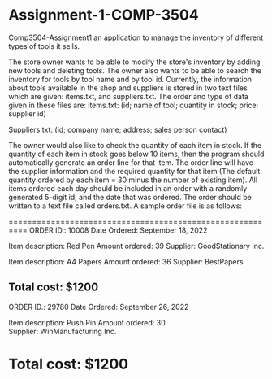 # Assignment-1-COMP-3504

Comp3504-Assignment1
an application to manage the inventory of different types of tools it sells.

The store owner wants to be able to modify the store's inventory by adding new tools and deleting tools. The owner also wants to be able to search the inventory for tools by tool name and by tool id. Currently, the information about tools available in the shop and suppliers is stored in two text files which are given: items.txt, and suppliers.txt. The order and type of data given in these files are: items.txt:
(id; name of tool; quantity in stock; price; supplier id)

Suppliers.txt:
(id; company name; address; sales person contact)

The owner would also like to check the quantity of each item in stock. If the quantity of each item in stock goes below 10 items, then the program should automatically generate an order line for that item. The order line will have the supplier information and the required quantity for that item (The default quantity ordered by each item = 30 minus the number of existing item). All items ordered each day should be included in an order with a randomly generated 5-digit id, and the date that was ordered. The order should be written to a text file called orders.txt. A sample order file is as follows:

==========================================================
ORDER ID.:			10008
Date Ordered:			September 18, 2022

Item description:		Red Pen
Amount ordered:		39
Supplier:			GoodStationary Inc.

Item description:		A4 Papers
Amount ordered:		36
Supplier:			BestPapers

Total cost:			$1200
----------------------------------------------------------
ORDER ID.:			29780
Date Ordered:			September 26, 2022

Item description:		Push Pin
Amount ordered:		30		
Supplier:			WinManufacturing Inc.

Total cost:			$1200
==========================================================
